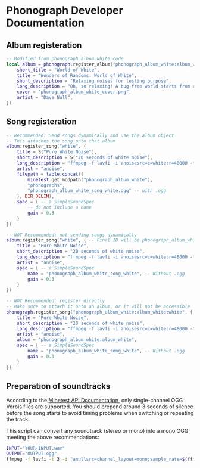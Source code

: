 # Phonograph Developer Documentation

## Album registeration

```lua
-- Modified from phonograph_album_white code
local album = phonograph.register_album("phonograph_album_white:album_white", {
    short_title = "World of White",
    title = "Wonders of Randoms: World of White",
    short_description = "Relaxing noises for testing purpose",
    long_description = "Oh, so relaxing! A bug-free world starts from a test case.",
    cover = "phonograph_album_white_cover.png",
    artist = "Dave Null",
})
```

## Song registeration

```lua
-- Recommended: Send songs dynamically and use the album object
-- This attaches the song onto that album
album:register_song("white", {
    title = S("Pure White Noise"),
    short_description = S("20 seconds of white noise"),
    long_description = "ffmpeg -f lavfi -i anoisesrc=c=white:r=48000 -t 20",
    artist = "anoise",
    filepath = table.concat({
        minetest.get_modpath("phonograph_album_white"),
        "phonographs",
        "phonograph_album_white_song_white.ogg" -- with .ogg
    }, DIR_DELIM),
    spec = { -- a SimpleSoundSpec
        -- do not include a name
        gain = 0.3
    }
})
```

```lua
-- NOT Recommended: not sending songs dynamically
album:register_song("white", { -- Final ID will be phonograph_album_white:album_white:white
    title = "Pure White Noise",
    short_description = "20 seconds of white noise",
    long_description = "ffmpeg -f lavfi -i anoisesrc=c=white:r=48000 -t 20",
    artist = "anoise",
    spec = { -- a SimpleSoundSpec
        name = "phonograph_album_white_song_white", -- Without .ogg
        gain = 0.3
    }
})

-- NOT Recommended: register directly
-- Make sure to attach it onto an album, or it will not be accessible
phonograph.register_song("phonograph_album_white:album_white:white", {
    title = "Pure White Noise",
    short_description = "20 seconds of white noise",
    long_description = "ffmpeg -f lavfi -i anoisesrc=c=white:r=48000 -t 20",
    artist = "anoise",
    album = "phonograph_album_white:album_white",
    spec = { -- a SimpleSoundSpec
        name = "phonograph_album_white_song_white", -- Without .ogg
        gain = 0.3
    }
})
```

## Preparation of soundtracks

According to the [Minetest API Documentation](https://github.com/minetest/minetest/blob/master/doc/lua_api.md#sounds), only single-channel OGG Vorbis files are supported. You should prepend around 3 seconds of silence before the song starts to avoid timing problems when switching or repeating the track.

This script can convert any soundtrack (stereo or mono) into a mono OGG meeting the above recommendations:

```bash
INPUT="YOUR-INPUT.wav"
OUTPUT="OUTPUT.ogg"
ffmpeg -f lavfi -t 3 -i "anullsrc=channel_layout=mono:sample_rate=$(ffmpeg -i "$INPUT" 2>&1 | grep -oP '([0-9]+) Hz' | awk '{print $1}')" -i "$INPUT" -ac 1 -filter_complex "[0:a][1:a]concat=n=2:v=0:a=1[outa]" -map "[outa]" -map_metadata 1 "$OUTPUT"
```

